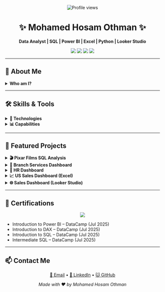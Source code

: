 <p align="center">
  <img src="https://komarev.com/ghpvc/?username=mohamedhosam4&style=for-the-badge&color=blue" alt="Profile views" />
</p>

<h1 align="center">✨ Mohamed Hosam Othman ✨</h1>

<p align="center">
  <b>Data Analyst | SQL | Power BI | Excel | Python | Looker Studio</b>
</p>

<p align="center">
  <a href="mailto:mohamedhosamothman@gmail.com"><img src="https://img.shields.io/badge/Email-EA4335?style=for-the-badge&logo=gmail&logoColor=white" /></a>
  <a href="https://www.linkedin.com/in/mohamed-hosam-analyst/"><img src="https://img.shields.io/badge/LinkedIn-0A66C2?style=for-the-badge&logo=linkedin&logoColor=white" /></a>
  <a href="https://github.com/mohamedhosamothman"><img src="https://img.shields.io/badge/GitHub-181717?style=for-the-badge&logo=github&logoColor=white" /></a>
  <a href="https://kaggle.com/mohamedhosamothman"><img src="https://img.shields.io/badge/Kaggle-20BEFF?style=flat-square&logo=kaggle&logoColor=white" /></a>
</p>

---

## 🧠 About Me

<details>
  <summary><strong>Who am I?</strong></summary>
  <p>
    I'm <strong>Mohamed Hosam Othman</strong>, a data analyst with hands-on experience in transforming raw data into actionable business insights.
    With a background in <strong>Electronics & Communication Engineering</strong>, I specialize in <strong>Power BI, SQL, Excel, and Python</strong> for building dashboards, automating workflows, and data storytelling.
  </p>
</details>

---

## 🛠️ Skills & Tools

<details>
<summary><strong>🔧 Technologies</strong></summary><br>

<p align="center">
  <img src="https://img.shields.io/badge/SQL_Server-CC2927?style=flat-square&logo=microsoftsqlserver&logoColor=white" />
  <img src="https://img.shields.io/badge/Excel-217346?style=flat-square&logo=microsoft-excel&logoColor=white" />
  <img src="https://img.shields.io/badge/Power_BI-F2C811?style=flat-square&logo=powerbi&logoColor=black" />
  <img src="https://img.shields.io/badge/Python-3776AB?style=flat-square&logo=python&logoColor=white" />
  <img src="https://img.shields.io/badge/Looker_Studio-4285F4?style=flat-square&logo=google&logoColor=white" />
  <img src="https://img.shields.io/badge/Pandas-150458?style=flat-square&logo=pandas&logoColor=white" />
  <img src="https://img.shields.io/badge/DAX-3582C4?style=flat-square&logo=powerbi&logoColor=white" />
</p>

</details>

<details>
<summary><strong>📊 Capabilities</strong></summary><br>

- SQL Querying & Data Modeling  
- ETL & Data Cleaning  
- Dashboard Design (Power BI, Excel, Looker Studio)  
- DAX & KPI Calculations  
- Python for EDA & Visualization  
- Reporting Automation  
- Business KPIs Tracking  

</details>

---

## 🚀 Featured Projects

<details><summary><strong>🎬 Pixar Films SQL Analysis</strong></summary>
<ul>
  <li><a href="https://github.com/mohamedhosamothman/Pixar-Films-SQL-Analysis">GitHub Repo</a></li>
  <li>Analyzed ROI, awards, and trends using SQL Server.</li>
</ul>
</details>

<details><summary><strong>🏢 Branch Services Dashboard</strong></summary>
<ul>
  <li><a href="https://github.com/mohamedhosamothman/Branch-Services-Dashboard-Sql-Power-Bi">GitHub Repo</a></li>
  <li>Used Power BI + SQL Server for real-time performance tracking.</li>
</ul>
</details>

<details><summary><strong>👥 HR Dashboard</strong></summary>
<ul>
  <li><a href="https://github.com/mohamedhosamothman/HR-Dashboard-in-Power-BI">GitHub Repo</a></li>
  <li>Tracked employee attrition, training cost, and diversity.</li>
</ul>
</details>

<details><summary><strong>📈 US Sales Dashboard (Excel)</strong></summary>
<ul>
  <li><a href="https://github.com/mohamedhosamothman/Excel_Sales_Dashboard_USA_2014-2017">GitHub Repo</a></li>
  <li>Visualized 4-year KPIs using Power Query and Pivot Tables.</li>
</ul>
</details>

<details><summary><strong>🌐 Sales Dashboard (Looker Studio)</strong></summary>
<ul>
  <li><a href="https://lookerstudio.google.com/reporting/7fc077a8-9d61-4102-88df-f5c24e98eea2">Live Report</a></li>
  <li>Interactive filters with clean and responsive layout.</li>
</ul>
</details>

---

## 📜 Certifications

<p align="center">
  <img src="https://img.shields.io/badge/DataCamp-0076CE?style=for-the-badge&logo=datacamp&logoColor=white" />
</p>

- Introduction to Power BI – DataCamp (Jul 2025)  
- Introduction to DAX – DataCamp (Jul 2025)  
- Introduction to SQL – DataCamp (Jul 2025)  
- Intermediate SQL – DataCamp (Jul 2025)  

---

## 📫 Contact Me

<p align="center">
  <a href="mailto:mohamedhosamothman@gmail.com">📧 Email</a> • 
  <a href="https://www.linkedin.com/in/mohamed-hosam-analyst/">🔗 LinkedIn</a> • 
  <a href="https://github.com/mohamedhosamothman">🐱 GitHub</a>
</p>

<p align="center"><i>Made with ❤️ by Mohamed Hosam Othman</i></p>
